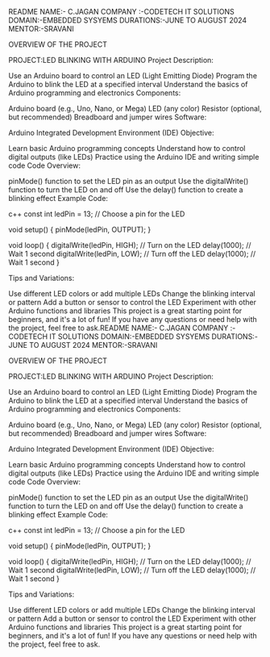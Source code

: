 README NAME:- C.JAGAN COMPANY :-CODETECH IT SOLUTIONS DOMAIN:-EMBEDDED SYSYEMS DURATIONS:-JUNE TO AUGUST 2024 MENTOR:-SRAVANI

OVERVIEW OF THE PROJECT

PROJECT:LED BLINKING WITH ARDUINO Project Description:

Use an Arduino board to control an LED (Light Emitting Diode) Program the Arduino to blink the LED at a specified interval Understand the basics of Arduino programming and electronics Components:

Arduino board (e.g., Uno, Nano, or Mega) LED (any color) Resistor (optional, but recommended) Breadboard and jumper wires Software:

Arduino Integrated Development Environment (IDE) Objective:

Learn basic Arduino programming concepts Understand how to control digital outputs (like LEDs) Practice using the Arduino IDE and writing simple code Code Overview:

pinMode() function to set the LED pin as an output Use the digitalWrite() function to turn the LED on and off Use the delay() function to create a blinking effect Example Code:

c++ const int ledPin = 13; // Choose a pin for the LED

void setup() { pinMode(ledPin, OUTPUT); }

void loop() { digitalWrite(ledPin, HIGH); // Turn on the LED delay(1000); // Wait 1 second digitalWrite(ledPin, LOW); // Turn off the LED delay(1000); // Wait 1 second }

Tips and Variations:

Use different LED colors or add multiple LEDs Change the blinking interval or pattern Add a button or sensor to control the LED Experiment with other Arduino functions and libraries This project is a great starting point for beginners, and it's a lot of fun! If you have any questions or need help with the project, feel free to ask.README NAME:- C.JAGAN COMPANY :-CODETECH IT SOLUTIONS DOMAIN:-EMBEDDED SYSYEMS DURATIONS:-JUNE TO AUGUST 2024 MENTOR:-SRAVANI

OVERVIEW OF THE PROJECT

PROJECT:LED BLINKING WITH ARDUINO Project Description:

Use an Arduino board to control an LED (Light Emitting Diode) Program the Arduino to blink the LED at a specified interval Understand the basics of Arduino programming and electronics Components:

Arduino board (e.g., Uno, Nano, or Mega) LED (any color) Resistor (optional, but recommended) Breadboard and jumper wires Software:

Arduino Integrated Development Environment (IDE) Objective:

Learn basic Arduino programming concepts Understand how to control digital outputs (like LEDs) Practice using the Arduino IDE and writing simple code Code Overview:

pinMode() function to set the LED pin as an output Use the digitalWrite() function to turn the LED on and off Use the delay() function to create a blinking effect Example Code:

c++ const int ledPin = 13; // Choose a pin for the LED

void setup() { pinMode(ledPin, OUTPUT); }

void loop() { digitalWrite(ledPin, HIGH); // Turn on the LED delay(1000); // Wait 1 second digitalWrite(ledPin, LOW); // Turn off the LED delay(1000); // Wait 1 second }

Tips and Variations:

Use different LED colors or add multiple LEDs Change the blinking interval or pattern Add a button or sensor to control the LED Experiment with other Arduino functions and libraries This project is a great starting point for beginners, and it's a lot of fun! If you have any questions or need help with the project, feel free to ask.
